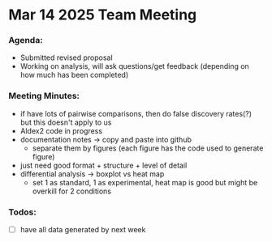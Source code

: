 # Mar 14 2025 Team Meeting

### Agenda:
- Submitted revised proposal
- Working on analysis, will ask questions/get feedback (depending on how much has been completed)

### Meeting Minutes:
- if have lots of pairwise comparisons, then do false discovery rates(?) but this doesn't apply to us
- Aldex2 code in progress
- documentation notes -> copy and paste into github
  - separate them by figures (each figure has the code used to generate figure)
- just need good format + structure + level of detail
- differential analysis -> boxplot vs heat map
  - set 1 as standard, 1 as experimental, heat map is good but might be overkill for 2 conditions

### Todos:
- [ ] have all data generated by next week
